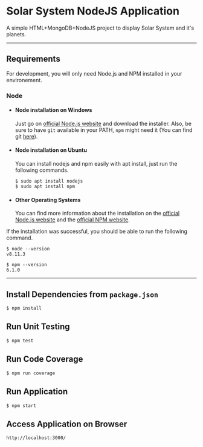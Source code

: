 # Solar System NodeJS Application

A simple HTML+MongoDB+NodeJS project to display Solar System and it's planets.

---
## Requirements

For development, you will only need Node.js and NPM installed in your environement.

### Node
- #### Node installation on Windows

  Just go on [official Node.js website](https://nodejs.org/) and download the installer.
Also, be sure to have `git` available in your PATH, `npm` might need it (You can find git [here](https://git-scm.com/)).

- #### Node installation on Ubuntu

  You can install nodejs and npm easily with apt install, just run the following commands.

      $ sudo apt install nodejs
      $ sudo apt install npm

- #### Other Operating Systems

  You can find more information about the installation on the [official Node.js website](https://nodejs.org/) and the [official NPM website](https://npmjs.org/).

If the installation was successful, you should be able to run the following command.

    $ node --version
    v8.11.3

    $ npm --version
    6.1.0

---
## Install Dependencies from `package.json`
    $ npm install

## Run Unit Testing
    $ npm test

## Run Code Coverage
    $ npm run coverage

## Run Application
    $ npm start

## Access Application on Browser
    http://localhost:3000/

